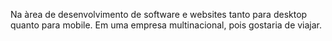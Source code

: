 Na àrea de desenvolvimento de software e websites tanto para desktop quanto para mobile.
Em uma empresa multinacional, pois gostaria de viajar. 
